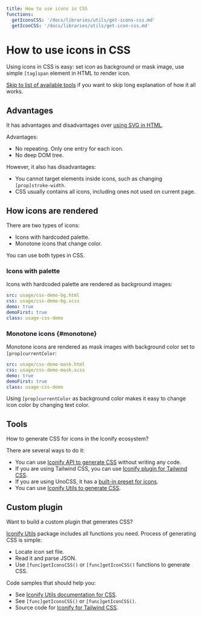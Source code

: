```yaml
title: How to use icons in CSS
functions:
  getIconsCSS: '/docs/libraries/utils/get-icons-css.md'
  getIconCSS: '/docs/libraries/utils/get-icon-css.md'
```

# How to use icons in CSS

Using icons in CSS is easy: set icon as background or mask image, use simple `[tag]span` element in HTML to render icon.

[Skip to list of available tools](#tools) if you want to skip long explanation of how it all works.

## Advantages

It has advantages and disadvantages over [using SVG in HTML](../svg/index.md).

Advantages:

- No repeating. Only one entry for each icon.
- No deep DOM tree.

However, it also has disadvantages:

- You cannot target elements inside icons, such as changing `[prop]stroke-width`.
- CSS usually contains all icons, including ones not used on current page.

## How icons are rendered

There are two types of icons:

- Icons with hardcoded palette.
- Monotone icons that change color.

You can use both types in CSS.

### Icons with palette

Icons with hardcoded palette are rendered as background images:

```yaml
src: usage/css-demo-bg.html
css: usage/css-demo-bg.scss
demo: true
demoFirst: true
class: usage-css-demo
```

### Monotone icons {#monotone}

Monotone icons are rendered as mask images with background color set to `[prop]currentColor`:

```yaml
src: usage/css-demo-mask.html
css: usage/css-demo-mask.scss
demo: true
demoFirst: true
class: usage-css-demo
```

Using `[prop]currentColor` as background color makes it easy to change icon color by changing text color.

## Tools

How to generate CSS for icons in the Iconify ecosystem?

There are several ways to do it:

- You can use [Iconify API to generate CSS](./no-code/index.md) without writing any code.
- If you are using Tailwind CSS, you can use [Iconify plugin for Tailwind CSS](./tailwind/index.md).
- If you are using UnoCSS, it has a [built-in preset for icons](./unocss/index.md).
- You can use [Iconify Utils to generate CSS](./utils/index.md).

## Custom plugin

Want to build a custom plugin that generates CSS?

[Iconify Utils](/docs/libraries/utils/index.md) package includes all functions you need. Process of generating CSS is simple:

- Locate icon set file.
- Read it and parse JSON.
- Use `[func]getIconsCSS()` or `[func]getIconCSS()` functions to generate CSS.

Code samples that should help you:

- See [Iconify Utils documentation for CSS](./utils/index.md).
- See `[func]getIconsCSS()` or `[func]getIconCSS()`.
- Source code for [Iconify for Tailwind CSS](https://github.com/iconify/iconify/tree/main/plugins/tailwind).
